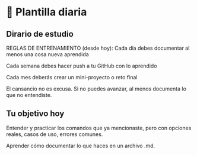 # 🧠 Plantilla diaria

## Dirario de estudio

REGLAS DE ENTRENAMIENTO (desde hoy):
Cada día debes documentar al menos una cosa nueva aprendida

Cada semana debes hacer push a tu GitHub con lo aprendido

Cada mes deberás crear un mini-proyecto o reto final

El cansancio no es excusa. Si no puedes avanzar, al menos documenta lo que no entendiste.

## Tu objetivo hoy

Entender y practicar los comandos que ya mencionaste, pero con opciones reales, casos de uso, errores comunes.

Aprender cómo documentar lo que haces en un archivo .md.
